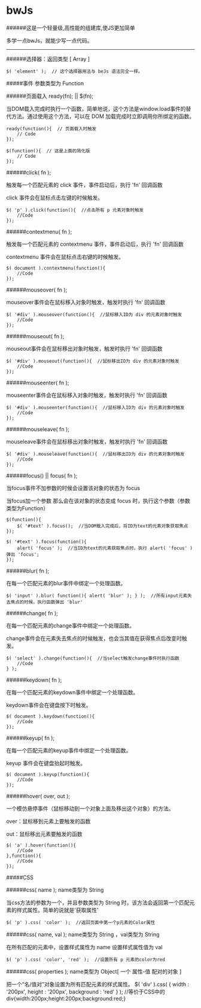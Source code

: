 bwJs
=============
######这是一个轻量级,高性能的组建库,使JS更加简单

多学一点bwJs，就能少写一点代码。

-------------

######选择器：返回类型 [ Array ]

    $( 'element' );  // 这个选择器用法与 beJs 语法完全一样。

#####事件  参数类型为 Function

######页面载入 ready(fn); || $(fn);

当DOM载入完成时执行一个函数，简单地说，这个方法是window.load事件的替代方法。通过使用这个方法，可以在 DOM 加载完成时立即调用你所绑定的函数。

    ready(function(){  // 页面载入时触发
        // Code
    });

    $(function(){  // 这是上面的简化版
        // Code
    });


######click( fn );

触发每一个匹配元素的 click 事件，事件启动后，执行 'fn' 回调函数

click 事件会在鼠标点击左键的时候触发。

    $( 'p' ).click(function(){  //点击所有 p 元素对象时触发
        //Code
    });


######contextmenu( fn );

触发每一个匹配元素的 contextmenu 事件，事件启动后，执行 'fn' 回调函数

contextmenu 事件会在鼠标点击右键的时候触发。

    $( document ).contextmenu(function(){
        //Code
    });


######mouseover( fn );

mouseover事件会在鼠标移入对象时触发，触发时执行 'fn' 回调函数

    $( '#div' ).mouseover(function(){  //鼠标移入ID为 div 的元素对象时触发
        //Code
    });


######mouseout( fn );

mouseout事件会在鼠标移出对象时触发，触发时执行 'fn' 回调函数

    $( '#div' ).mouseout(function(){  //鼠标移出ID为 div 的元素对象时触发
        //Code
    });


######mouseenter( fn );

mouseenter事件会在鼠标移入对象时触发，触发时执行 'fn' 回调函数

    $( '#div' ).mouseenter(function(){  //鼠标移入ID为 div 的元素对象时触发
        //Code
    });


######mouseleave( fn );

mouseleave事件会在鼠标移出对象时触发，触发时执行 'fn' 回调函数

    $( '#div' ).mouseleave(function(){  //鼠标移出ID为 div 的元素对象时触发
        //Code
    });


######focus() || focus( fn );

当focus事件不加参数的时候会设置该对象的状态为 focus

当focus加一个参数 那么会在该对象的状态变成 focus 时，执行这个参数（参数类型为Function）

    $(function(){
        $( '#text' ).focus();  //当DOM载入完成后，将ID为text的元素对象获取焦点
    });

    $( '#text' ).focus(function(){
        alert( 'focus' );  //当ID为text的元素获取焦点时，执行 alert( 'focus' ) 弹出 'focus';
    });


######blur( fn );

在每一个匹配元素的blur事件中绑定一个处理函数。

    $( 'input' ).blur( function(){ alert( 'blur' ); } );  //所有input元素失去焦点的时候，执行函数弹出 'blur'


######change( fn );

在每一个匹配元素的change事件中绑定一个处理函数。

change事件会在元素失去焦点的时候触发，也会当其值在获得焦点后改变时触发。

    $( 'select' ).change(function(){  //当select触发change事件时执行函数
        //Code
    } );


######keydown( fn );

在每一个匹配元素的keydown事件中绑定一个处理函数。

keydown事件会在键盘按下时触发。

    $( document ).keydown(function(){
        //Code
    });


######keyup( fn );

在每一个匹配元素的keyup事件中绑定一个处理函数。

keyup 事件会在键盘抬起时触发。

    $( document ).keyup(function(){
        //Code
    });


######hover( over, out );

一个模仿悬停事件（鼠标移动到一个对象上面及移出这个对象）的方法。

over：鼠标移到元素上要触发的函数

out：鼠标移出元素要触发的函数

    $( 'a' ).hover(function(){
        //Code
    },function(){
        //Code
    });

#####CSS


######css( name );  name类型为 String

当css方法的参数为一个，并且参数类型为 String 时，该方法会返回第一个匹配元素的样式属性。简单的说就是'获取属性'

    $( 'p' ).css( 'color' );  //返回页面中第一个p元素的Color属性


######css( name, val );  name类型为 String ，val类型为 String

在所有匹配的元素中，设置样式属性为 name 设置样式属性值为 val

    $( 'p' ).css( 'color', 'red' );  //设置所有 p 元素的color为red


######css( properties );  name类型为 Object[ 一个 属性-值 配对的对象 ]

把一个“名/值对”对象设置为所有匹配元素的样式属性。
    $( 'div' ).css( { width : '200px', height : '200px', background : 'red' } );  //等价于CSS中的 div{width:200px;height:200px;background:red;}

